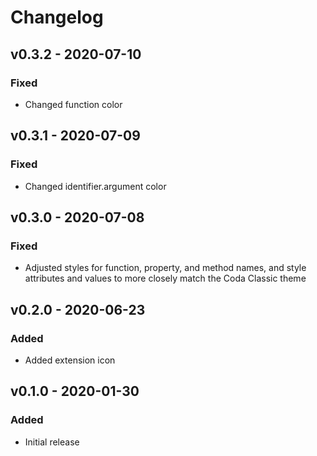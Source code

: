 # Changelog

## v0.3.2 - 2020-07-10
### Fixed
- Changed function color

## v0.3.1 - 2020-07-09
### Fixed
- Changed identifier.argument color

## v0.3.0 - 2020-07-08
### Fixed
- Adjusted styles for function, property, and method names, and style attributes and values to more closely match the Coda Classic theme

## v0.2.0 - 2020-06-23
### Added
- Added extension icon

## v0.1.0 - 2020-01-30
### Added
- Initial release
